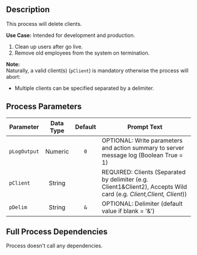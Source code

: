 ## Description
   
 This process will delete clients.  
     
**Use Case:**    Intended for development and production.  
1. Clean up users after go live.  
2. Remove old employees from the system on termination.  
     
**Note:**     
 Naturally, a valid client(s) (`pClient`) is mandatory otherwise the process will abort:  
 - Multiple clients can be specified separated by a delimiter.  
## Process Parameters
  
|Parameter|Data Type|Default|Prompt Text|
  |---|:-:|:-:|---|
  |`pLogOutput`|Numeric|`0`|OPTIONAL: Write parameters and action summary to server message log (Boolean True = 1)|
  |`pClient`|String||REQUIRED: Clients (Separated by delimiter (e.g. Client1&Client2), Accepts Wild card (e.g. *Client,*Client*, Client*))|
  |`pDelim`|String|`&`|OPTIONAL: Delimiter (default value if blank = '&')|
  ## Full Process Dependencies
Process doesn't call any dependencies.  
